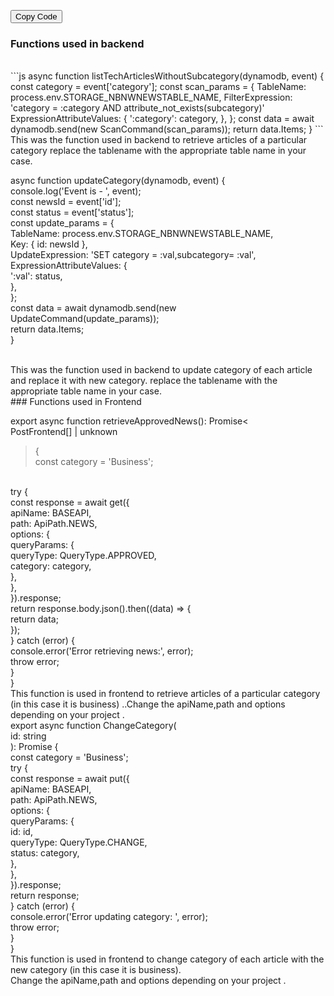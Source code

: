 <button onclick="copyToClipboard('export async function retrieveApprovedNews(): Promise<PostFrontend[] | unknown> {\\n const category = \\'Business\\';\\n try {\\n const response = await get({\\n apiName: BASEAPI,\\n path: ApiPath.NEWS,\\n options: {\\n queryParams: {\\n queryType: QueryType.APPROVED,\\n category: category,\\n },\\n },\\n }).response;\\n return response.body.json().then((data) => {\\n return data;\\n });\\n } catch (error) {\\n console.error(\\'Error retrieving news:\\', error);\\n throw error;\\n }\\n}')">Copy Code</button>
### Functions used in backend

<br />
```js
async function listTechArticlesWithoutSubcategory(dynamodb, event) {
   const category = event['category'];
   const scan_params = {
    TableName: process.env.STORAGE_NBNWNEWSTABLE_NAME,
    FilterExpression:
      'category = :category AND attribute_not_exists(subcategory)'
    ExpressionAttributeValues: {
      ':category': category,
    },
  };
   const data = await dynamodb.send(new ScanCommand(scan_params));
   return data.Items;
}
```
<br />
This was the function used in backend to retrieve articles of a particular category  replace the tablename with the appropriate table name in your case.
<br />

async function updateCategory(dynamodb, event) {
    <br />
   console.log('Event is - ', event);
    <br />
   const newsId = event['id'];
    <br />
   const status = event['status'];
    <br />
   const update_params = {
     <br />
    TableName: process.env.STORAGE_NBNWNEWSTABLE_NAME,
     <br />
    Key: { id: newsId },
     <br />
    UpdateExpression: 'SET category = :val,subcategory= :val',
     <br />
    ExpressionAttributeValues: {
         <br />
      ':val': status,
       <br />
    },
     <br />
   };
    <br />
   const data = await dynamodb.send(new UpdateCommand(update_params));
    <br />
   return data.Items;
    <br />
}

<br />
This was the function used in backend to update category of each article and replace it with new category. replace the tablename with the appropriate table name in your case.
<br />
### Functions used in Frontend

  export async function retrieveApprovedNews(): Promise<
   <br />
  PostFrontend[] | unknown
   <br />
  > {
     <br />
  const category = 'Business';
   <br />
  try {
     <br />
    const response = await get({
         <br />
      apiName: BASEAPI,
       <br />
      path: ApiPath.NEWS,
       <br />
      options: {
         <br />
        queryParams: {
             <br />
          queryType: QueryType.APPROVED,
           <br />
          category: category,
           <br />
        },
         <br />
      },
       <br />
    }).response;
     <br />
    return response.body.json().then((data) => {
         <br />
      return data;
       <br />
    });
     <br />
  } catch (error) {
     <br />
    console.error('Error retrieving news:', error);
     <br />
    throw error;
     <br />
  }
   <br />
}
 <br />
This function is used in frontend to retrieve articles of a particular category (in this case it is business) ..Change the apiName,path and options depending on your project .
<br />
export async function ChangeCategory(
     <br />
id: string
 <br />
): Promise<PostFrontend | unknown> {
     <br />
const category = 'Business';
 <br />
try {
     <br />
const response = await put({
     <br />
apiName: BASEAPI,
 <br />
path: ApiPath.NEWS,
 <br />
options: {
     <br />
queryParams: {
     <br />
id: id,
 <br />
queryType: QueryType.CHANGE,
 <br />
status: category,
 <br />
},
 <br />
},
 <br />
}).response;
 <br />
return response;
 <br />
} catch (error) {
     <br />
console.error('Error updating category: ', error);
 <br />
throw error;
 <br />
}
 <br />
}
 <br />
This function is used in frontend to change category of each article with the new category (in this case it is business).
<br />Change the apiName,path and options depending on your project .
